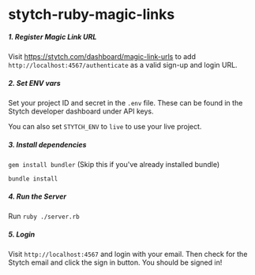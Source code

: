 # stytch-ruby-magic-links

##### 1. Register Magic Link URL
Visit https://stytch.com/dashboard/magic-link-urls to add
`http://localhost:4567/authenticate` as a valid sign-up and login URL.

##### 2. Set ENV vars
Set your project ID and secret in the `.env` file.
These can be found in the Stytch developer dashboard under API keys. 

You can also set `STYTCH_ENV` to `live` to use your live project.

##### 3. Install dependencies

`gem install bundler` (Skip this if you've already installed bundle)

`bundle install`

##### 4. Run the Server

Run `ruby ./server.rb`

##### 5. Login

Visit `http://localhost:4567` and login with your email.
Then check for the Stytch email and click the sign in button.
You should be signed in!
